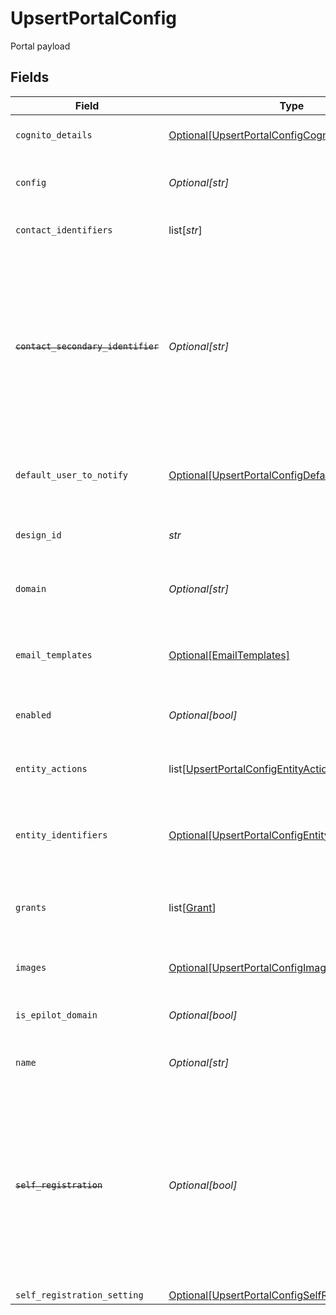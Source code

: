 # UpsertPortalConfig

Portal payload


## Fields

| Field                                                                                                                                                                                 | Type                                                                                                                                                                                  | Required                                                                                                                                                                              | Description                                                                                                                                                                           | Example                                                                                                                                                                               |
| ------------------------------------------------------------------------------------------------------------------------------------------------------------------------------------- | ------------------------------------------------------------------------------------------------------------------------------------------------------------------------------------- | ------------------------------------------------------------------------------------------------------------------------------------------------------------------------------------- | ------------------------------------------------------------------------------------------------------------------------------------------------------------------------------------- | ------------------------------------------------------------------------------------------------------------------------------------------------------------------------------------- |
| `cognito_details`                                                                                                                                                                     | [Optional[UpsertPortalConfigCognitoDetails]](../../models/shared/upsertportalconfigcognitodetails.md)                                                                                 | :heavy_minus_sign:                                                                                                                                                                    | AWS Cognito Pool details for the portal                                                                                                                                               |                                                                                                                                                                                       |
| `config`                                                                                                                                                                              | *Optional[str]*                                                                                                                                                                       | :heavy_minus_sign:                                                                                                                                                                    | Stringified object with configuration details                                                                                                                                         |                                                                                                                                                                                       |
| `contact_identifiers`                                                                                                                                                                 | list[*str*]                                                                                                                                                                           | :heavy_minus_sign:                                                                                                                                                                    | Identifiers to identify a contact.                                                                                                                                                    |                                                                                                                                                                                       |
| ~~`contact_secondary_identifier`~~                                                                                                                                                    | *Optional[str]*                                                                                                                                                                       | :heavy_minus_sign:                                                                                                                                                                    | :warning: **DEPRECATED**: this will be removed in a future release, please migrate away from it as soon as possible.<br/><br/>Secondary identifier to identify a contact other than the email | full_name                                                                                                                                                                             |
| `default_user_to_notify`                                                                                                                                                              | [Optional[UpsertPortalConfigDefaultUserToNotify]](../../models/shared/upsertportalconfigdefaultusertonotify.md)                                                                       | :heavy_minus_sign:                                                                                                                                                                    | Default 360 user to notify upon an internal notification                                                                                                                              |                                                                                                                                                                                       |
| `design_id`                                                                                                                                                                           | *str*                                                                                                                                                                                 | :heavy_check_mark:                                                                                                                                                                    | ID of the design used to build the portal                                                                                                                                             | 9ba94f20-b872-4217-a259-2a90a8ee1a29                                                                                                                                                  |
| `domain`                                                                                                                                                                              | *Optional[str]*                                                                                                                                                                       | :heavy_minus_sign:                                                                                                                                                                    | The URL on which the portal is accessible                                                                                                                                             | abc.com                                                                                                                                                                               |
| `email_templates`                                                                                                                                                                     | [Optional[EmailTemplates]](../../models/shared/emailtemplates.md)                                                                                                                     | :heavy_minus_sign:                                                                                                                                                                    | Email templates used for authentication and internal processes                                                                                                                        |                                                                                                                                                                                       |
| `enabled`                                                                                                                                                                             | *Optional[bool]*                                                                                                                                                                      | :heavy_minus_sign:                                                                                                                                                                    | Enable/Disable the portal access                                                                                                                                                      |                                                                                                                                                                                       |
| `entity_actions`                                                                                                                                                                      | list[[UpsertPortalConfigEntityActions](../../models/shared/upsertportalconfigentityactions.md)]                                                                                       | :heavy_minus_sign:                                                                                                                                                                    | Journey actions allowed on an entity by a portal user                                                                                                                                 |                                                                                                                                                                                       |
| `entity_identifiers`                                                                                                                                                                  | [Optional[UpsertPortalConfigEntityIdentifiers]](../../models/shared/upsertportalconfigentityidentifiers.md)                                                                           | :heavy_minus_sign:                                                                                                                                                                    | Identifiers used to identify an entity by a portal user                                                                                                                               |                                                                                                                                                                                       |
| `grants`                                                                                                                                                                              | list[[Grant](../../models/shared/grant.md)]                                                                                                                                           | :heavy_minus_sign:                                                                                                                                                                    | Permissions granted to a portal user while accessing entities                                                                                                                         |                                                                                                                                                                                       |
| `images`                                                                                                                                                                              | [Optional[UpsertPortalConfigImages]](../../models/shared/upsertportalconfigimages.md)                                                                                                 | :heavy_minus_sign:                                                                                                                                                                    | Teaser & Banner Image web links                                                                                                                                                       |                                                                                                                                                                                       |
| `is_epilot_domain`                                                                                                                                                                    | *Optional[bool]*                                                                                                                                                                      | :heavy_minus_sign:                                                                                                                                                                    | Mark true if the domain is an Epilot domain                                                                                                                                           |                                                                                                                                                                                       |
| `name`                                                                                                                                                                                | *Optional[str]*                                                                                                                                                                       | :heavy_minus_sign:                                                                                                                                                                    | A short name to identify your portal                                                                                                                                                  | Installer Portal                                                                                                                                                                      |
| ~~`self_registration`~~                                                                                                                                                               | *Optional[bool]*                                                                                                                                                                      | :heavy_minus_sign:                                                                                                                                                                    | :warning: **DEPRECATED**: this will be removed in a future release, please migrate away from it as soon as possible.<br/><br/>Allow portal user self-registration without a mapped contact | false                                                                                                                                                                                 |
| `self_registration_setting`                                                                                                                                                           | [Optional[UpsertPortalConfigSelfRegistrationSetting]](../../models/shared/upsertportalconfigselfregistrationsetting.md)                                                               | :heavy_minus_sign:                                                                                                                                                                    | N/A                                                                                                                                                                                   |                                                                                                                                                                                       |